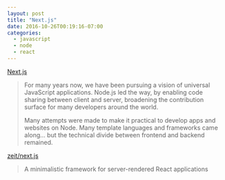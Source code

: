 ```yaml
---
layout: post
title: "Next.js"
date: 2016-10-26T00:19:16-07:00
categories:
  - javascript
  - node
  - react
---
```


[Next.js](https://zeit.co/blog/next)

> For many years now, we have been pursuing a vision of universal JavaScript applications.
> Node.js led the way, by enabling code sharing between client and server, broadening the contribution surface for many developers around the world.
>
> Many attempts were made to make it practical to develop apps and websites on Node. Many template languages and frameworks came along... but the technical divide between frontend and backend remained.

[zeit/next.js](https://github.com/zeit/next.js)

> A minimalistic framework for server-rendered React applications
